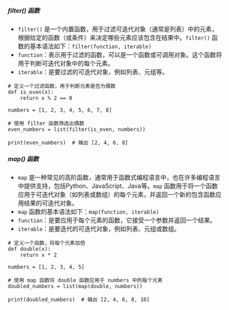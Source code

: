 ##### filter() 函数
- `filter()` 是一个内置函数，用于过滤可迭代对象（通常是列表）中的元素，根据给定的函数（或条件）来决定哪些元素应该包含在结果中。`filter()` 函数的基本语法如下：`filter(function, iterable)`
- `function`：表示用于过滤的函数，可以是一个函数或可调用对象。这个函数将用于判断可迭代对象中的每个元素。
- `iterable`：是要过滤的可迭代对象，例如列表、元组等。
```
# 定义一个过滤函数，用于判断元素是否为偶数
def is_even(x):
    return x % 2 == 0

numbers = [1, 2, 3, 4, 5, 6, 7, 8]

# 使用 filter 函数筛选出偶数
even_numbers = list(filter(is_even, numbers))

print(even_numbers)  # 输出 [2, 4, 6, 8]
```

##### map() 函数
- `map` 是一种常见的高阶函数，通常用于函数式编程语言中，也在许多编程语言中提供支持，包括Python、JavaScript、Java等。`map` 函数用于将一个函数应用于可迭代对象（如列表或数组）的每个元素，并返回一个新的包含函数应用结果的可迭代对象。
- `map` 函数的基本语法如下：`map(function, iterable)`
- `function`：是要应用于每个元素的函数，它接受一个参数并返回一个结果。
- `iterable`：是要迭代的可迭代对象，例如列表、元组或数组。
```
# 定义一个函数，将每个元素加倍
def double(x):
    return x * 2

numbers = [1, 2, 3, 4, 5]

# 使用 map 函数将 double 函数应用于 numbers 中的每个元素
doubled_numbers = list(map(double, numbers))

print(doubled_numbers)  # 输出 [2, 4, 6, 8, 10]
```